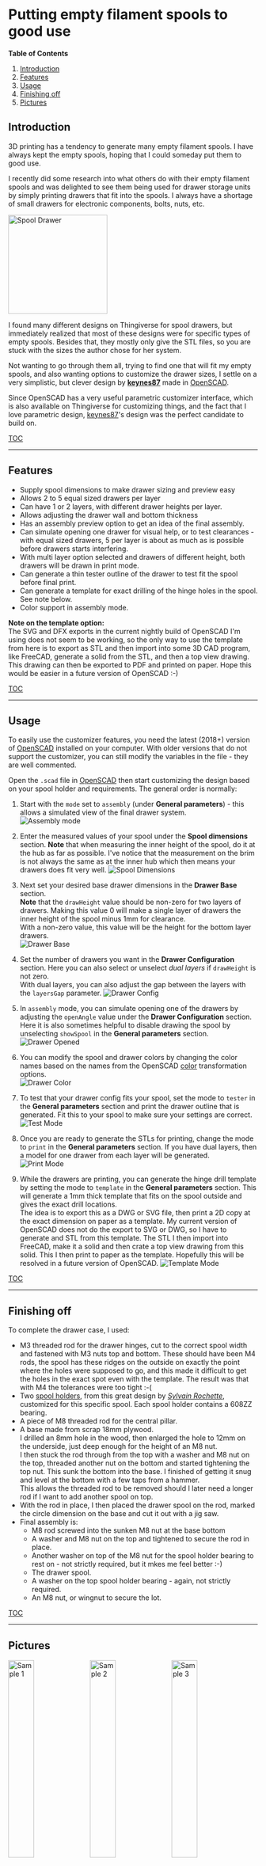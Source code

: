 Putting empty filament spools to good use
============================================

**Table of Contents**
1. [Introduction](#introduction)
2. [Features](#features)
3. [Usage](#usage)
4. [Finishing off](#finishing-off)
5. [Pictures](#pictures)

Introduction
------------
3D printing has a tendency to generate many empty filament spools. I have always
kept the empty spools, hoping that I could someday put them to good use.

I recently did some research into what others do with their empty filament
spools and was delighted to see them being used for drawer storage units by
simply printing drawers that fit into the spools. I always have a shortage of
small drawers for electronic components, bolts, nuts, etc.

<img alt="Spool Drawer " src="images/IMG_20180325_113002.jpg" height="200px" />

I found many different designs on Thingiverse for spool drawers, but immediately
realized that most of these designs were for specific types of empty spools.
Besides that, they mostly only give the STL files, so you are stuck with the
sizes the author chose for her system.

Not wanting to go through them all, trying to find one that will fit my empty
spools, and also wanting options to customize the drawer sizes, I settle on a
very simplistic, but clever design by **[keynes87]** made in [OpenSCAD].

Since OpenSCAD has a very useful parametric customizer interface, which is also
available on Thingiverse for customizing things, and the fact that I love
parametric design, [keynes87]'s design was the perfect candidate to build on.

[TOC]

----

Features
--------
* Supply spool dimensions to make drawer sizing and preview easy
* Allows 2 to 5 equal sized drawers per layer
* Can have 1 or 2 layers, with different drawer heights per layer.
* Allows adjusting the drawer wall and bottom thickness
* Has an assembly preview option to get an idea of the final assembly.
* Can simulate opening one drawer for visual help, or to test clearances -
  with equal sized drawers, 5 per layer is about as much as is possible
  before drawers starts interfering.
* With multi layer option selected and drawers of different height, both
  drawers will be drawn in print mode.
* Can generate a thin tester outline of the drawer to test fit the spool
  before final print.
* Can generate a template for exact drilling of the hinge holes in the
  spool. See note below.
* Color support in assembly mode.

**Note on the template option:**  
The SVG and DFX exports in the current nightly build of OpenSCAD I'm using
does not seem to be working, so the only way to use the template from here
is to export as STL and then import into some 3D CAD program, like FreeCAD,
generate a solid from the STL, and then a top view drawing. This drawing can
then be exported to PDF and printed on paper. Hope this would be easier in a
future version of OpenSCAD :-)

[TOC]

----

Usage
-----
To easily use the customizer features, you need the latest (2018+) version of
[OpenSCAD] installed on your computer. With older versions that do not support
the customizer, you can still modify the variables in the file - they are well
commented.

Open the `.scad` file in [OpenSCAD] then start customizing the design based on
your spool holder and requirements. The general order is normally:

1. Start with the `mode` set to `assembly` (under **General parameters**) - this
   allows a simulated view of the final drawer system.  
   ![Assembly mode][assymode]  

2. Enter the measured values of your spool under the **Spool dimensions**
   section. **Note** that when measuring the inner height of the spool, do it at
   the hub as far as possible. I've notice that the measurement on the brim is
   not always the same as at the inner hub which then means your drawers does
   fit very well.
   ![Spool Dimensions][spooldims]  

3. Next set your desired base drawer dimensions in the **Drawer Base** section.  
   **Note** that the `drawHeight` value should be non-zero for two layers of
   drawers. Making this value 0 will make a single layer of drawers the inner
   height of the spool minus 1mm for clearance.  
   With a non-zero value, this value will be the height for the bottom layer
   drawers.  
   ![Drawer Base][drawerbase]  

4. Set the number of drawers you want in the **Drawer Configuration** section.
   Here you can also select or unselect _dual layers_ if `drawHeight` is not
   zero.  
   With dual layers, you can also adjust the gap between the layers with the
   `layersGap` parameter.
   ![Drawer Config][drawerconf]  

5. In `assembly` mode, you can simulate opening one of the drawers by adjusting
   the `openAngle` value under the **Drawer Configuration** section. Here it is
   also sometimes helpful to disable drawing the spool by unselecting
   `showSpool` in the **General parameters** section.  
   ![Drawer Opened][draweropen]

6. You can modify the spool and drawer colors by changing the color names based
   on the names from the OpenSCAD [color] transformation options.  
   ![Drawer Color][drawercolor]  

7. To test that your drawer config fits your spool, set the mode to `tester` in
   the **General parameters** section and print the drawer outline that is
   generated. Fit this to your spool to make sure your settings are correct.  
   ![Test Mode][testmode]  

8. Once you are ready to generate the STLs for printing, change the mode to
   `print` in the **General parameters** section. If you have dual layers, then
   a model for one drawer from each layer will be generated.  
   ![Print Mode][printmode]  

9. While the drawers are printing, you can generate the hinge drill template by
   setting the mode to `template` in the **General parameters** section. This
   will generate a 1mm thick template that fits on the spool outside and gives
   the exact drill locations.  
   The idea is to export this as a DWG or SVG file, then print a 2D copy at the
   exact dimension on paper as a template. My current version of OpenSCAD does
   not do the export to SVG or DWG, so I have to generate and STL from this
   template. The STL I then import into FreeCAD, make it a solid and then crate
   a top view drawing from this solid. This I then print to paper as the
   template. Hopefully this will be resolved in a future version of OpenSCAD.
   ![Template Mode][templatemode]  

[TOC]

----

Finishing off
-------------
To complete the drawer case, I used:
  * M3 threaded rod for the drawer hinges, cut to the correct spool width and
    fastened with M3 nuts top and bottom. These should have been M4 rods, the
    spool has these ridges on the outside on exactly the point where the holes
    were supposed to go, and this made it difficult to get the holes in the
    exact spot even with the template. The result was that with M4 the
    tolerances were too tight :-(
  * Two [spool holders], from this great design by _[Sylvain Rochette]_,
    customized for this specific spool. Each spool holder contains a 608ZZ
    bearing.
  * A piece of M8 threaded rod for the central pillar.
  * A base made from scrap 18mm plywood.  
    I drilled an 8mm hole in the wood, then enlarged the hole to 12mm on the
    underside, just deep enough for the height of an M8 nut.  
    I then stuck the rod through from the top with a washer and M8 nut on the
    top, threaded another nut on the bottom and started tightening the top nut.
    This sunk the bottom into the base. I finished of getting it snug and level
    at the bottom with a few taps from a hammer.  
    This allows the threaded rod to be removed should I later need a longer rod
    if I want to add another spool on top.
  * With the rod in place, I then placed the drawer spool on the rod, marked the
    circle dimension on the base and cut it out with a jig saw.
  * Final assembly is:
    - M8 rod screwed into the sunken M8 nut at the base bottom
    - A washer and M8 nut on the top and tightened to secure the rod in place.
    - Another washer on top of the M8 nut for the spool holder bearing to rest
      on - not strictly required, but it mkes me feel better :-)
    - The drawer spool.
    - A washer on the top spool holder bearing - again, not strictly required.
    - An M8 nut, or wingnut to secure the lot.

[TOC]

----

Pictures
--------
<img alt="Sample 1" src="images/IMG_20180326_061526.jpg" width="32%" /> <img alt="Sample 2" src="images/IMG_20180326_061446.jpg" width="32%" /> <img alt="Sample 3" src="images/IMG_20180325_113042.jpg" width="32%" />
<img alt="Sample 4" src="images/IMG_20180325_113220.jpg" width="32%" /> <img alt="Sample 5" src="images/IMG_20180325_112945.jpg" width="32%" />

[TOC]

----

[TOC]: /#
<!-- External links -->
[keynes87]: https://www.thingiverse.com/keynes87
[OpenSCAD]: http://www.openscad.org/
[color]: https://en.wikibooks.org/wiki/OpenSCAD_User_Manual/Transformations#color
[spool holders]: https://www.thingiverse.com/thing:596838
[Sylvain Rochette]: https://www.thingiverse.com/labidus/about

<!-- Image links -->
[assymode]: images/AssemblyMode.png
[spooldims]: images/SpoolDims.png
[drawerbase]: images/DrawerBase.png
[drawerconf]: images/DrawerConf.png
[drawercolor]: images/DrawerColor.png
[draweropen]: images/DrawerAngle.png "Open Drawer. Also note drawerHeight is set and dual layer is off."
[testmode]: images/TesterMode.png
[printmode]: images/PrintMode.png "This is dual layers. Single layer will generate only one drawer."
[templatemode]: images/TemplateMode.png
